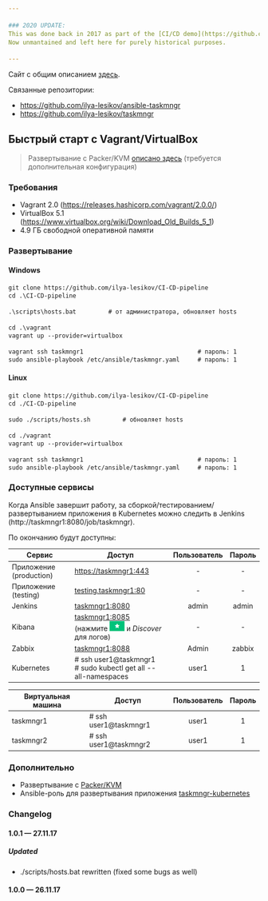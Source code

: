 ```yaml
---

### 2020 UPDATE:
This was done back in 2017 as part of the [CI/CD demo](https://github.com/search?q=user:ilya-lesikov+topic:ci-cd-pipeline+fork:true&type=Repositories), before looking for a job as a Junior Automation Engineer. \
Now unmantained and left here for purely historical purposes.

---
```


Сайт с общим описанием [здесь](https://old-demo.ilya-lesikov.com).

Связанные репозитории:
* https://github.com/ilya-lesikov/ansible-taskmngr
* https://github.com/ilya-lesikov/taskmngr

## Быстрый старт с Vagrant/VirtualBox
> Развертывание с Packer/KVM [описано здесь](./packer#Развертывание-с-packerkvm) (требуется дополнительная конфигурация)

### Требования
* Vagrant 2.0 (https://releases.hashicorp.com/vagrant/2.0.0/)
* VirtualBox 5.1 (https://www.virtualbox.org/wiki/Download_Old_Builds_5_1)
* 4.9 ГБ свободной оперативной памяти

### Развертывание

#### Windows

```shell
git clone https://github.com/ilya-lesikov/CI-CD-pipeline
cd .\CI-CD-pipeline

.\scripts\hosts.bat         # от администратора, обновляет hosts

cd .\vagrant
vagrant up --provider=virtualbox

vagrant ssh taskmngr1                                # пароль: 1
sudo ansible-playbook /etc/ansible/taskmngr.yaml     # пароль: 1
```

#### Linux

```shell
git clone https://github.com/ilya-lesikov/CI-CD-pipeline
cd ./CI-CD-pipeline

sudo ./scripts/hosts.sh         # обновляет hosts

cd ./vagrant
vagrant up --provider=virtualbox

vagrant ssh taskmngr1                                # пароль: 1
sudo ansible-playbook /etc/ansible/taskmngr.yaml     # пароль: 1
```

### Доступные сервисы

Когда Ansible завершит работу, за сборкой/тестированием/развертыванием приложения в Kubernetes можно следить в Jenkins (http://taskmngr1:8080/job/taskmngr).

По окончанию будут доступны:

| Сервис | Доступ | Пользователь | Пароль |
| ----- | ----- | :-----: | :-----: |
| Приложение (production) | [https://taskmngr1:443](https://taskmngr1:443) | - | - |
| Приложение (testing) | [testing.taskmngr1:80](http://testing.taskmngr1) | - | - |
| Jenkins | [taskmngr1:8080](http://taskmngr1:8080/job/taskmngr) | admin | admin |
| Kibana | [taskmngr1:8085](http://taskmngr1:8085/app/kibana#/settings/indices/filebeat-*?_g=%28time:%28from:now-24h%29%29)<br>(нажмите <img src="./res/defaultindexbutton.png" height="20px"/> и *Discover* для логов) | - | - |
| Zabbix | [taskmngr1:8088](http://taskmngr1:8088) | Admin | zabbix |
| Kubernetes | # ssh user1@taskmngr1<br># sudo kubectl get all --all-namespaces | user1 | 1 |

| Виртуальная машина | Доступ | Пользователь | Пароль |
| ----- | ----- | :-----: | :-----: |
| taskmngr1 | # ssh user1@taskmngr1 | user1 | 1 |
| taskmngr2 | # ssh user1@taskmngr2 | user1 | 1 |

### Дополнительно
* Развертывание с [Packer/KVM](./packer#Развертывание-с-packerkvm)
* Ansible-роль для развертывания приложения [taskmngr-kubernetes](https://github.com/ilya-lesikov/ansible-taskmngr/tree/master/roles/taskmngr-kubernetes)

### Changelog

#### 1.0.1 — 27.11.17
##### Updated
* ./scripts/hosts.bat rewritten (fixed some bugs as well)
#### 1.0.0 — 26.11.17

